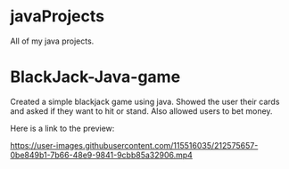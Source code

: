 # javaProjects
All of my java projects.

# BlackJack-Java-game
Created a simple blackjack game using java. Showed the user their cards and asked if they want to hit or stand. Also allowed users to bet money. 

Here is a link to the preview: 


https://user-images.githubusercontent.com/115516035/212575657-0be849b1-7b66-48e9-9841-9cbb85a32906.mp4
